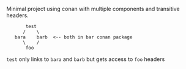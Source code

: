 Minimal project using conan with multiple components and transitive headers.

```
       test
      /    \
   bara    barb  <-- both in bar conan package
      \    /
       foo
```

`test` only links to `bara` and `barb` but gets access to `foo` headers
